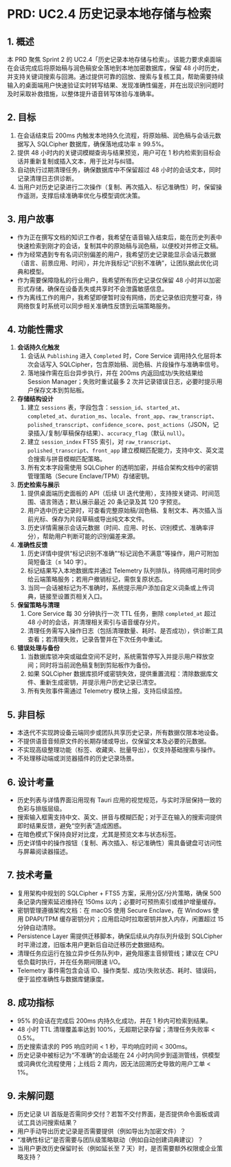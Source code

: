 # PRD: UC2.4 历史记录本地存储与检索

## 1. 概述
本 PRD 聚焦 Sprint 2 的 UC2.4「历史记录本地存储与检索」。该能力要求桌面端在会话完成后将原始稿与润色稿安全落地到本地加密数据库，保留 48 小时历史，并支持关键词搜索与回溯。通过提供可靠的回放、搜索与复核工具，帮助需要持续输入的桌面端用户快速验证实时转写结果、发现准确性偏差，并在出现识别问题时及时采取补救措施，以整体提升语音转写体验与准确率。

## 2. 目标
1. 在会话结束后 200ms 内触发本地持久化流程，将原始稿、润色稿与会话元数据写入 SQLCipher 数据库，确保落地成功率 ≥ 99.5%。
2. 提供 48 小时内的关键词模糊查询与结果预览，用户可在 1 秒内检索到目标会话并重新复制或插入文本，用于比对与纠错。
3. 自动执行过期清理任务，确保数据库中不保留超过 48 小时的会话文本，同时记录清理日志供诊断。
4. 当用户对历史记录进行二次操作（复制、再次插入、标记准确性）时，保留操作遥测，支撑后续准确率优化与模型调优决策。

## 3. 用户故事
- 作为正在撰写文档的知识工作者，我希望在语音输入结束后，能在历史列表中快速检索到刚才的会话，复制其中的原始稿与润色稿，以便校对并修正文稿。
- 作为经常遇到专有名词识别偏差的用户，我希望历史记录能显示会话元数据（语言、前景应用、时间），并允许我标记“识别不准确”，让团队据此优化词典和模型。
- 作为需要保障隐私的行业用户，我希望所有历史记录仅保留 48 小时并以加密形式存储，确保在设备丢失或共享时不会泄露敏感信息。
- 作为离线工作的用户，我希望即便暂时没有网络，历史记录依旧完整可查，待网络恢复时系统可以同步相关准确性反馈到云端策略服务。

## 4. 功能性需求
1. **会话持久化触发**
   1. 会话从 `Publishing` 进入 `Completed` 时，Core Service 调用持久化层将本次会话写入 SQLCipher，包含原始稿、润色稿、片段操作与准确率信号。
   2. 落地操作需在后台异步执行，并在 200ms 内返回成功/失败结果给 Session Manager；失败时重试最多 2 次并记录错误日志，必要时提示用户保存文本到剪贴板。
2. **存储结构设计**
   1. 建立 `sessions` 表，字段包含：`session_id`、`started_at`、`completed_at`、`duration_ms`、`locale`、`front_app`、`raw_transcript`、`polished_transcript`、`confidence_score`、`post_actions`（JSON，记录插入/复制/草稿保存结果）、`accuracy_flag`（默认 `null`）。
   2. 建立 `session_index` FTS5 索引，对 `raw_transcript`、`polished_transcript`、`front_app` 建立模糊匹配能力，支持中文、英文混合搜索与拼音模糊匹配策略。
   3. 所有文本字段需使用 SQLCipher 的透明加密，并结合架构文档中的密钥管理策略（Secure Enclave/TPM）存储密钥。
3. **历史检索与展示**
   1. 提供桌面端历史面板的 API（后续 UI 迭代使用），支持按关键词、时间范围、语言筛选；默认展示最近 20 条记录及其 120 字预览。
   2. 用户选中历史记录时，可查看完整原始稿/润色稿、复制文本、再次插入当前光标、保存为片段草稿或导出纯文本文件。
   3. 历史详情需展示会话元数据（时间、应用、时长、识别模式、准确率评分），帮助用户判断可能的识别偏差来源。
4. **准确性反馈**
   1. 历史详情中提供“标记识别不准确”“标记润色不满意”等操作，用户可附加简短备注（≤ 140 字）。
   2. 标记结果写入本地数据库并通过 Telemetry 队列排队，待网络可用时同步给云端策略服务；若用户撤销标记，需恢复原状态。
   3. 当同一会话被标记为不准确时，系统提示用户添加自定义词条或上传词典，链接至设置页相关入口。
5. **保留策略与清理**
   1. Core Service 每 30 分钟执行一次 TTL 任务，删除 `completed_at` 超过 48 小时的会话，并清理相关索引与语音缓存分片。
   2. 清理任务需写入操作日志（包括清理数量、耗时、是否成功），供诊断工具查看；若清理失败，记录告警并在下次任务中重试。
6. **错误处理与备份**
   1. 当数据库锁冲突或磁盘空间不足时，系统需暂停写入并提示用户释放空间；同时将当前润色稿复制到剪贴板作为备份。
   2. 如果 SQLCipher 数据库损坏或密钥失效，提供重置流程：清除数据库文件、重新生成密钥，并提示用户历史记录已清空。
   3. 所有失败事件需通过 Telemetry 模块上报，支持后续监控。

## 5. 非目标
- 本迭代不实现跨设备云端同步或团队共享历史记录，所有数据仅限本地设备。
- 不提供语音音频原文件的长期存储或导出，仅保留文本及必要的元数据。
- 不实现高级整理功能（标签、收藏夹、批量导出），仅支持基础搜索与操作。
- 不处理移动端或浏览器插件的历史记录场景。

## 6. 设计考量
- 历史列表与详情界面沿用现有 Tauri 应用的视觉规范，与实时浮层保持一致的色彩与排版层级。
- 搜索输入框需支持中文、英文、拼音与模糊匹配；对于正在输入的搜索词提供即时结果反馈，避免“空列表”造成困惑。
- 在暗色模式下保持良好对比度，尤其是预览文本与状态标签。
- 历史详情中的操作按钮（复制、再次插入、标记准确性）需具备键盘可访问性与屏幕阅读器描述。

## 7. 技术考量
- 复用架构中规划的 SQLCipher + FTS5 方案，采用分区/分片策略，确保 500 条记录内搜索延迟维持在 150ms 以内；必要时可预热索引或维护增量缓存。
- 密钥管理遵循架构文档：在 macOS 使用 Secure Enclave，在 Windows 使用 DPAPI/TPM 缓存密钥分片；应用启动时拉取密钥并放入内存，闲置超过 15 分钟自动清除。
- Persistence Layer 需提供迁移脚本，确保后续从内存队列升级到 SQLCipher 时平滑过渡，旧版本用户更新后自动迁移历史数据结构。
- 清理任务应运行在独立异步任务队列中，避免阻塞主音频管线；建议在 CPU 低负载时执行，并在任务期间限速 I/O。
- Telemetry 事件需包含会话 ID、操作类型、成功/失败状态、耗时、错误码，便于监控准确性与数据库健康度。

## 8. 成功指标
- 95% 的会话在完成后 200ms 内持久化成功，并在 1 秒内可检索到结果。
- 48 小时 TTL 清理覆盖率达到 100%，无超期记录存留；清理任务失败率 < 0.5%。
- 历史搜索请求的 P95 响应时间 < 1 秒，平均响应时间 < 300ms。
- 历史记录中被标记为“不准确”的会话能在 24 小时内同步到遥测管线，供模型或词典优化流程使用；上线后 2 周内，因无法回溯历史导致的用户工单 < 1%。

## 9. 未解问题
- 历史记录 UI 首版是否需同步交付？若暂不交付界面，是否提供命令面板或调试工具访问搜索结果？
- 用户手动导出历史记录是否需要提供（例如导出为加密文件）？
- “准确性标记”是否需要与团队级策略联动（例如自动创建词典建议）？
- 当用户更改历史保留时长（例如延长至 7 天）时，是否需要额外权限或企业策略支持？
